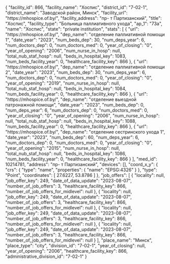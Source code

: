 {
    "facility_id": 866,
    "facility_name": "Хоспис",
    "district_id": "7-02-1",
    "district_name": "Заводской район, Минск",
    "facility_url": "https:\/\/mhospice.of.by\/",
    "facility_address": "пр- т Партизанский",
    "title": "Хоспис",
    "facility_type": "Больница паллиативного ухода",
    "ap_1": "73а",
    "name": "Хоспис",
    "state": "private institution",
    "stats": [
        {
            "url": "https:\/\/mhospice.of.by\/",
            "dep_name": "отделение паллиативной помощи 1",
            "date_year": "2023",
            "num_beds_dep": 30,
            "num_deps_year": 6,
            "num_doctors_dep": 0,
            "num_doctors_med": 0,
            "year_of_closing": "0",
            "year_of_opening": "2006",
            "num_nurse_in_hosp": null,
            "total_nub_staf_hosp": null,
            "beds_in_hospital_key": 1083,
            "num_beds_facility_year": 0,
            "healthcare_facility_key": 866
        },
        {
            "url": "https:\/\/mhospice.of.by\/",
            "dep_name": "отделение паллиативной помощи 2",
            "date_year": "2023",
            "num_beds_dep": 30,
            "num_deps_year": 6,
            "num_doctors_dep": 0,
            "num_doctors_med": 0,
            "year_of_closing": "0",
            "year_of_opening": "2019",
            "num_nurse_in_hosp": null,
            "total_nub_staf_hosp": null,
            "beds_in_hospital_key": 1084,
            "num_beds_facility_year": 0,
            "healthcare_facility_key": 866
        },
        {
            "url": "https:\/\/mhospice.of.by\/",
            "dep_name": "отделение выездной патронажной помощи",
            "date_year": "2023",
            "num_beds_dep": 0,
            "num_deps_year": 6,
            "num_doctors_dep": 0,
            "num_doctors_med": 0,
            "year_of_closing": "0",
            "year_of_opening": "2006",
            "num_nurse_in_hosp": null,
            "total_nub_staf_hosp": null,
            "beds_in_hospital_key": 1088,
            "num_beds_facility_year": 0,
            "healthcare_facility_key": 866
        },
        {
            "url": "https:\/\/mhospice.of.by\/",
            "dep_name": "отделение сестринского ухода 1",
            "date_year": "2023",
            "num_beds_dep": 60,
            "num_deps_year": 6,
            "num_doctors_dep": 0,
            "num_doctors_med": 0,
            "year_of_closing": "0",
            "year_of_opening": "2015",
            "num_nurse_in_hosp": null,
            "total_nub_staf_hosp": null,
            "beds_in_hospital_key": 1086,
            "num_beds_facility_year": 0,
            "healthcare_facility_key": 866
        }
    ],
    "med_id": 10214781,
    "address": "пр- т Партизанский",
    "devices": [],
    "coord_x_y": {
        "crs": {
            "type": "name",
            "properties": {
                "name": "EPSG:4326"
            }
        },
        "type": "Point",
        "coordinates": [
            27.6227,
            53.8786
        ]
    },
    "job_offers": [
        {
            "locality": null,
            "job_offer_key": 249,
            "date_of_data_update": "2023-08-07",
            "number_of_job_offers": 3,
            "healthcare_facility_key": 866,
            "number_of_job_offers_for_midlevel": null
        },
        {
            "locality": null,
            "job_offer_key": 249,
            "date_of_data_update": "2023-08-07",
            "number_of_job_offers": 3,
            "healthcare_facility_key": 866,
            "number_of_job_offers_for_midlevel": null
        },
        {
            "locality": null,
            "job_offer_key": 249,
            "date_of_data_update": "2023-08-07",
            "number_of_job_offers": 3,
            "healthcare_facility_key": 866,
            "number_of_job_offers_for_midlevel": null
        },
        {
            "locality": null,
            "job_offer_key": 249,
            "date_of_data_update": "2023-08-07",
            "number_of_job_offers": 3,
            "healthcare_facility_key": 866,
            "number_of_job_offers_for_midlevel": null
        }
    ],
    "place_name": "Минск",
    "place_type": "city",
    "division_id": "7-02-1",
    "year_of_closing": null,
    "year_of_opening": "2006",
    "healthcare_facility_key": 866,
    "administrative_division_id": "7-02-1"
}
